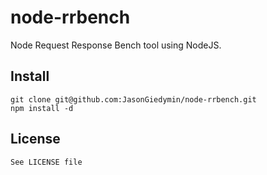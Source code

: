 node-rrbench
============

Node Request Response Bench tool using NodeJS.

## Install

    git clone git@github.com:JasonGiedymin/node-rrbench.git
    npm install -d

## License

    See LICENSE file